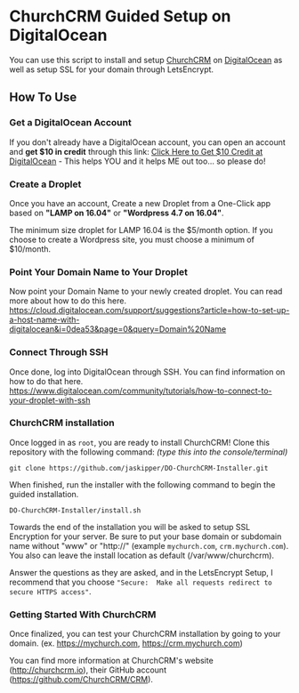 # ChurchCRM Guided Setup on DigitalOcean

You can use this script to install and setup [ChurchCRM](http://churchcrm.io) on [DigitalOcean](https://m.do.co/c/6cf4df89b226) as well as setup SSL for your domain through LetsEncrypt.

## How To Use

### Get a DigitalOcean Account

If you don't already have a DigitalOcean account, you can open an account and **get $10 in credit** through this link: [Click Here to Get $10 Credit at DigitalOcean](https://m.do.co/c/6cf4df89b226) - This helps YOU and it helps ME out too... so please do!

### Create a Droplet

Once you have an account, Create a new Droplet from a One-Click app based on **"LAMP on 16.04"** or **"Wordpress 4.7 on 16.04"**.

The minimum size droplet for LAMP 16.04 is the $5/month option. If you choose to create a Wordpress site, you must choose a minimum of $10/month.

### Point Your Domain Name to Your Droplet

Now point your Domain Name to your newly created droplet. You can read more about how to do this here. https://cloud.digitalocean.com/support/suggestions?article=how-to-set-up-a-host-name-with-digitalocean&i=0dea53&page=0&query=Domain%20Name

### Connect Through SSH

Once done, log into DigitalOcean through SSH. You can find information on how to do that here. https://www.digitalocean.com/community/tutorials/how-to-connect-to-your-droplet-with-ssh

### ChurchCRM installation

Once logged in as `root`, you are ready to install ChurchCRM! Clone this repository with the following command: *(type this into the console/terminal)*

`git clone https://github.com/jaskipper/DO-ChurchCRM-Installer.git`

When finished, run the installer with the following command to begin the guided installation.

`DO-ChurchCRM-Installer/install.sh`

Towards the end of the installation you will be asked to setup SSL Encryption for your server. Be sure to put your base domain or subdomain name without "www" or "http://" (example `mychurch.com`, `crm.mychurch.com`). You also can leave the install location as default (/var/www/churchcrm).

Answer the questions as they are asked, and in the LetsEncrypt Setup, I recommend that you choose `"Secure:  Make all requests redirect to secure HTTPS access"`.

### Getting Started With ChurchCRM

Once finalized, you can test your ChurchCRM installation by going to your domain. (ex. https://mychurch.com, https://crm.mychurch.com)

You can find more information at ChurchCRM's website (http://churchcrm.io), their GitHub account (https://github.com/ChurchCRM/CRM).
